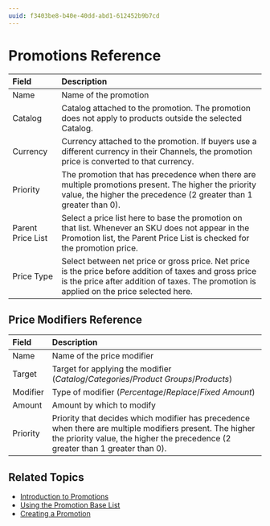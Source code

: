 ```yaml
---
uuid: f3403be8-b40e-40dd-abd1-612452b9b7cd
---
```

# Promotions Reference

| **Field**         | **Description**                                                                                                                                                                                     |
| :---------------- | :-------------------------------------------------------------------------------------------------------------------------------------------------------------------------------------------------- |
| Name              | Name of the promotion                                                                                                                                                                               |
| Catalog           | Catalog attached to the promotion. The promotion does not apply to products outside the selected Catalog.                                                                                           |
| Currency          | Currency attached to the promotion. If buyers use a different currency in their Channels, the promotion price is converted to that currency.                                                       |
| Priority          | The promotion that has precedence when there are multiple promotions present. The higher the priority value, the higher the precedence (2 greater than 1 greater than 0).    |
| Parent Price List | Select a price list here to base the promotion on that list. Whenever an SKU does not appear in the Promotion list, the Parent Price List is checked for the promotion price.                           |
| Price Type        | Select between net price or gross price. Net price is the price before addition of taxes and gross price is the price after addition of taxes. The promotion is applied on the price selected here. |

## Price Modifiers Reference

| **Field** | **Description**                                                                                                                                                                            |
| :-------- | :----------------------------------------------------------------------------------------------------------------------------------------------------------------------------------------- |
| Name      | Name of the price modifier                                                                                                                                                                 |
| Target    | Target for applying the modifier (*Catalog*/*Categories*/*Product Groups*/*Products*)                                                                                                      |
| Modifier  | Type of modifier (*Percentage*/*Replace*/*Fixed Amount*)                                                                                                                                   |
| Amount    | Amount by which to modify                                                                                                                                                                  |
| Priority  | Priority that decides which modifier has precedence when there are multiple modifiers present. The higher the priority value, the higher the precedence (2 greater than 1 greater than 0). |

## Related Topics

* [Introduction to Promotions](./introduction-to-promotions.md)
* [Using the Promotion Base List](./using-the-promotion-base-list.md)
* [Creating a Promotion](./creating-a-promotion.md)
